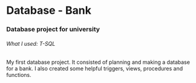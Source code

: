 # Database - Bank
### Database project for university
###### What I used: T-SQL

My first database project. It consisted of planning and making a database for a bank. I also created some helpful triggers, views, procedures and functions.
